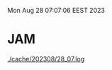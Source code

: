 Mon Aug 28 07:07:06 EEST 2023
# JAM
<a href='./cache/202308/28_07.log'>./cache/202308/28_07.log</a>
